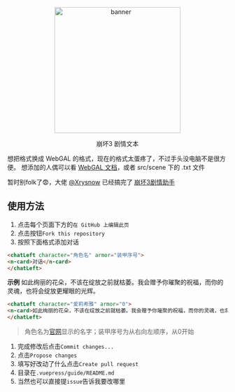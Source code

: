 <div align = center>

<img src="https://trrrrw.github.io/HI3_dialogue_share/assets/image/kcc-2000.png" width="288" height="288" alt="banner">

<br>


崩坏3 剧情文本
<br>
</div>

想把格式换成 WebGAL 的格式，现在的格式太蛋疼了，不过手头没电脑不是很方便。
想添加的人偶可以看 [WebGAL 文档](https://docs.openwebgal.com/webgal-script/dialogue.html)，或者 src/scene 下的 .txt 文件

暂时别folk了😨，大佬 [@Xrysnow](https://github.com/xrysnow) 已经搞完了 [崩坏3剧情助手](https://bh3helper.xrysnow.xyz/pages/index.html)

## 使用方法
1. 点击每个页面下方的`在 GitHub 上编辑此页`
2. 点击按钮`Fork this repository`
3. 按照下面格式添加对话
```html
<chatLeft character="角色名" armor="装甲序号">
<n-card>对话</n-card>
</chatLeft>
```

**示例**
<chatLeft character="爱莉希雅" armor="0">
<n-card>如此绚丽的花朵，不该在绽放之前就枯萎。我会赠予你璀聚的祝福，而你的灵魂，也将会绽放更耀眼的光辉。</n-card>
</chatLeft>

```html
<chatLeft character="爱莉希雅" armor="0">
<n-card>如此绚丽的花朵，不该在绽放之前就枯萎。我会赠予你璀聚的祝福，而你的灵魂，也将会绽放更耀眼的光辉。</n-card>
</chatLeft>
```


> 角色名为[官网](https://www.bh3.com/valkyries)显示的名字；装甲序号为从右向左顺序，从0开始
1. 完成修改后点击`Commit changes...`
2. 点击`Propose changes`
3. 填写好改动了什么点击`Create pull request`
4. 目录在`.vuepress/guide/README.md`
5. 当然也可以直接提`issue`告诉我要改哪里
